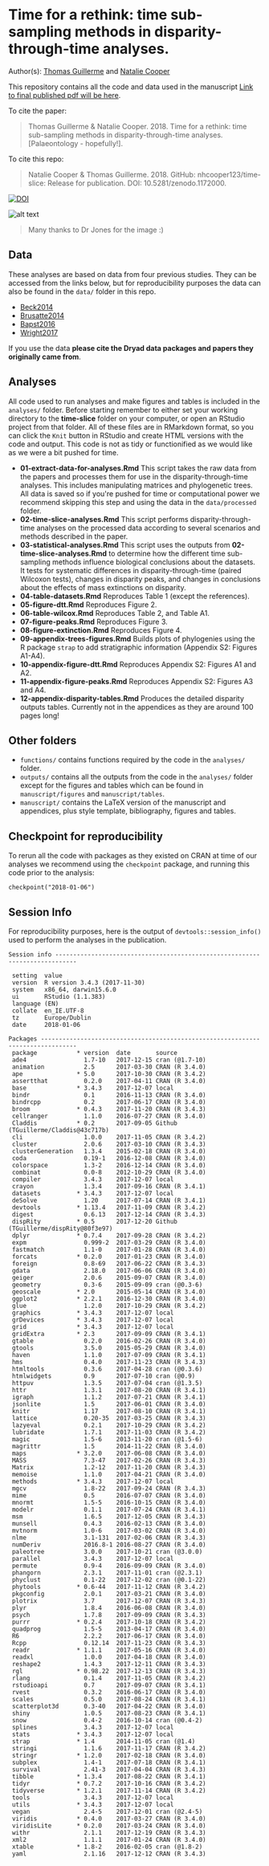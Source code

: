 # Time for a rethink: time sub-sampling methods in disparity-through-time analyses.
Author(s): [Thomas Guillerme](https://github/TGuillerme) and [Natalie Cooper](mailto:natalie.cooper.@nhm.ac.uk)  

This repository contains all the code and data used in the manuscript [Link to final published pdf will be here]().

To cite the paper: 
> Thomas Guillerme \& Natalie Cooper. 2018. Time for a rethink: time sub-sampling
methods in disparity-through-time analyses. [Palaeontology - hopefully!].

To cite this repo: 
> Natalie Cooper \& Thomas Guillerme. 2018. GitHub: nhcooper123/time-slice: Release for publication. DOI: 10.5281/zenodo.1172000.

[![DOI](https://zenodo.org/badge/102496441.svg)](https://zenodo.org/badge/latestdoi/102496441)

![alt text](https://github.com/nhcooper123/time-slice/raw/master/stratigraphiccake.png)

> Many thanks to Dr Jones for the image :)


## Data
These analyses are based on data from four previous studies. 
They can be accessed from the links below, but for reproducibility purposes the data can also be found in the `data/` folder in this repo.

* [Beck2014](http://rspb.royalsocietypublishing.org/content/281/1793/20141278)
* [Brusatte2014](http://datadryad.org/resource/doi:10.5061/dryad.84t75) 
* [Bapst2016](http://datadryad.org/resource/doi:10.5061/dryad.n2g80) 
* [Wright2017](http://datadryad.org/resource/doi:10.5061/dryad.6hb7j) 

If you use the data **please cite the Dryad data packages and papers they originally came from**.

## Analyses
All code used to run analyses and make figures and tables is included in the `analyses/` folder. Before starting remember to either set your working directory to the **time-slice** folder on your computer, or open an RStudio project from that folder. 
All of these files are in RMarkdown format, so you can click the `Knit` button in RStudio and create HTML versions with the code and output.
This code is not as tidy or functionified as we would like as we were a bit pushed for time.

* **01-extract-data-for-analyses.Rmd** This script takes the raw data from the papers and processes them for use in the disparity-through-time analyses. This includes manipulating matrices and phylogenetic trees. All data is saved so if you're pushed for time or computational power we recommend skipping this step and using the data in the `data/processed` folder.
* **02-time-slice-analyses.Rmd** This script performs disparity-through-time analyses on the processed data according to several scenarios and methods described in the paper.
* **03-statistical-analyses.Rmd** This script uses the outputs from **02-time-slice-analyses.Rmd** to determine how the different time sub-sampling methods influence biological conclusions about the datasets. It tests for systematic differences in disparity-through-time (paired Wilcoxon tests), changes in disparity peaks, and changes in conclusions about the effects of mass extinctions on disparity.
* **04-table-datasets.Rmd** Reproduces Table 1 (except the references).
* **05-figure-dtt.Rmd** Reproduces Figure 2.
* **06-table-wilcox.Rmd** Reproduces Table 2, and Table A1. 
* **07-figure-peaks.Rmd** Reproduces Figure 3.
* **08-figure-extinction.Rmd** Reproduces Figure 4.
* **09-appendix-trees-figures.Rmd** Builds plots of phylogenies using the R package `strap` to add stratigraphic information (Appendix S2: Figures A1-A4).
* **10-appendix-figure-dtt.Rmd** Reproduces Appendix S2: Figures A1 and A2.
* **11-appendix-figure-peaks.Rmd** Reproduces Appendix S2: Figures A3 and A4.
* **12-appendix-disparity-tables.Rmd** Produces the detailed disparity outputs tables. Currently not in the appendices as they are around 100 pages long!

## Other folders
* `functions/` contains functions required by the code in the `analyses/` folder.
* `outputs/` contains all the outputs from the code in the `analyses/` folder except for the figures and tables which can be found in `manuscript/figures` and `manuscript/tables`.
* `manuscript/` contains the LaTeX version of the manuscript and appendices, plus style template, bibliography, figures and tables.

## Checkpoint for reproducibility
To rerun all the code with packages as they existed on CRAN at time of our analyses we recommend using the `checkpoint` package, and running this code prior to the analysis:

```{r}
checkpoint("2018-01-06")
```

## Session Info
For reproducibility purposes, here is the output of `devtools::session_info()` used to perform the analyses in the publication.

	Session info ----------------------------------------------------------------------------

	 setting  value                       
	 version  R version 3.4.3 (2017-11-30)
	 system   x86_64, darwin15.6.0        
	 ui       RStudio (1.1.383)           
	 language (EN)                        
	 collate  en_IE.UTF-8                 
	 tz       Europe/Dublin               
	 date     2018-01-06                  

	Packages --------------------------------------------------------------------------------
	 package           * version  date       source                              
	 ade4                1.7-10   2017-12-15 cran (@1.7-10)                      
	 animation           2.5      2017-03-30 CRAN (R 3.4.0)                      
	 ape               * 5.0      2017-10-30 CRAN (R 3.4.2)                      
	 assertthat          0.2.0    2017-04-11 CRAN (R 3.4.0)                      
	 base              * 3.4.3    2017-12-07 local                               
	 bindr               0.1      2016-11-13 CRAN (R 3.4.0)                      
	 bindrcpp            0.2      2017-06-17 CRAN (R 3.4.0)                      
	 broom             * 0.4.3    2017-11-20 CRAN (R 3.4.3)                      
	 cellranger          1.1.0    2016-07-27 CRAN (R 3.4.0)                      
	 Claddis           * 0.2      2017-09-05 Github (TGuillerme/Claddis@43c717b) 
	 cli                 1.0.0    2017-11-05 CRAN (R 3.4.2)                      
	 cluster             2.0.6    2017-03-10 CRAN (R 3.4.3)                      
	 clusterGeneration   1.3.4    2015-02-18 CRAN (R 3.4.0)                      
	 coda                0.19-1   2016-12-08 CRAN (R 3.4.0)                      
	 colorspace          1.3-2    2016-12-14 CRAN (R 3.4.0)                      
	 combinat            0.0-8    2012-10-29 CRAN (R 3.4.0)                      
	 compiler            3.4.3    2017-12-07 local                               
	 crayon              1.3.4    2017-09-16 CRAN (R 3.4.1)                      
	 datasets          * 3.4.3    2017-12-07 local                               
	 deSolve             1.20     2017-07-14 CRAN (R 3.4.1)                      
	 devtools          * 1.13.4   2017-11-09 CRAN (R 3.4.2)                      
	 digest              0.6.13   2017-12-14 CRAN (R 3.4.3)                      
	 dispRity          * 0.5      2017-12-20 Github (TGuillerme/dispRity@80f3e97)
	 dplyr             * 0.7.4    2017-09-28 CRAN (R 3.4.2)                      
	 expm                0.999-2  2017-03-29 CRAN (R 3.4.0)                      
	 fastmatch           1.1-0    2017-01-28 CRAN (R 3.4.0)                      
	 forcats           * 0.2.0    2017-01-23 CRAN (R 3.4.0)                      
	 foreign             0.8-69   2017-06-22 CRAN (R 3.4.3)                      
	 gdata               2.18.0   2017-06-06 CRAN (R 3.4.0)                      
	 geiger              2.0.6    2015-09-07 CRAN (R 3.4.0)                      
	 geometry            0.3-6    2015-09-09 cran (@0.3-6)                       
	 geoscale          * 2.0      2015-05-14 CRAN (R 3.4.0)                      
	 ggplot2           * 2.2.1    2016-12-30 CRAN (R 3.4.0)                      
	 glue                1.2.0    2017-10-29 CRAN (R 3.4.2)                      
	 graphics          * 3.4.3    2017-12-07 local                               
	 grDevices         * 3.4.3    2017-12-07 local                               
	 grid              * 3.4.3    2017-12-07 local                               
	 gridExtra         * 2.3      2017-09-09 CRAN (R 3.4.1)                      
	 gtable              0.2.0    2016-02-26 CRAN (R 3.4.0)                      
	 gtools              3.5.0    2015-05-29 CRAN (R 3.4.0)                      
	 haven               1.1.0    2017-07-09 CRAN (R 3.4.1)                      
	 hms                 0.4.0    2017-11-23 CRAN (R 3.4.3)                      
	 htmltools           0.3.6    2017-04-28 cran (@0.3.6)                       
	 htmlwidgets         0.9      2017-07-10 cran (@0.9)                         
	 httpuv              1.3.5    2017-07-04 cran (@1.3.5)                       
	 httr                1.3.1    2017-08-20 CRAN (R 3.4.1)                      
	 igraph              1.1.2    2017-07-21 CRAN (R 3.4.1)                      
	 jsonlite            1.5      2017-06-01 CRAN (R 3.4.0)                      
	 knitr               1.17     2017-08-10 CRAN (R 3.4.1)                      
	 lattice             0.20-35  2017-03-25 CRAN (R 3.4.3)                      
	 lazyeval            0.2.1    2017-10-29 CRAN (R 3.4.2)                      
	 lubridate           1.7.1    2017-11-03 CRAN (R 3.4.2)                      
	 magic               1.5-6    2013-11-20 cran (@1.5-6)                       
	 magrittr            1.5      2014-11-22 CRAN (R 3.4.0)                      
	 maps              * 3.2.0    2017-06-08 CRAN (R 3.4.0)                      
	 MASS                7.3-47   2017-02-26 CRAN (R 3.4.3)                      
	 Matrix              1.2-12   2017-11-20 CRAN (R 3.4.3)                      
	 memoise             1.1.0    2017-04-21 CRAN (R 3.4.0)                      
	 methods           * 3.4.3    2017-12-07 local                               
	 mgcv                1.8-22   2017-09-24 CRAN (R 3.4.3)                      
	 mime                0.5      2016-07-07 CRAN (R 3.4.0)                      
	 mnormt              1.5-5    2016-10-15 CRAN (R 3.4.0)                      
	 modelr              0.1.1    2017-07-24 CRAN (R 3.4.1)                      
	 msm                 1.6.5    2017-12-05 CRAN (R 3.4.3)                      
	 munsell             0.4.3    2016-02-13 CRAN (R 3.4.0)                      
	 mvtnorm             1.0-6    2017-03-02 CRAN (R 3.4.0)                      
	 nlme                3.1-131  2017-02-06 CRAN (R 3.4.3)                      
	 numDeriv            2016.8-1 2016-08-27 CRAN (R 3.4.0)                      
	 paleotree           3.0.0    2017-10-21 cran (@3.0.0)                       
	 parallel            3.4.3    2017-12-07 local                               
	 permute             0.9-4    2016-09-09 CRAN (R 3.4.0)                      
	 phangorn            2.3.1    2017-11-01 cran (@2.3.1)                       
	 phyclust            0.1-22   2017-12-02 cran (@0.1-22)                      
	 phytools          * 0.6-44   2017-11-12 CRAN (R 3.4.2)                      
	 pkgconfig           2.0.1    2017-03-21 CRAN (R 3.4.0)                      
	 plotrix             3.7      2017-12-07 CRAN (R 3.4.3)                      
	 plyr                1.8.4    2016-06-08 CRAN (R 3.4.0)                      
	 psych               1.7.8    2017-09-09 CRAN (R 3.4.3)                      
	 purrr             * 0.2.4    2017-10-18 CRAN (R 3.4.2)                      
	 quadprog            1.5-5    2013-04-17 CRAN (R 3.4.0)                      
	 R6                  2.2.2    2017-06-17 CRAN (R 3.4.0)                      
	 Rcpp                0.12.14  2017-11-23 CRAN (R 3.4.3)                      
	 readr             * 1.1.1    2017-05-16 CRAN (R 3.4.0)                      
	 readxl              1.0.0    2017-04-18 CRAN (R 3.4.0)                      
	 reshape2            1.4.3    2017-12-11 CRAN (R 3.4.3)                      
	 rgl               * 0.98.22  2017-12-13 CRAN (R 3.4.3)                      
	 rlang               0.1.4    2017-11-05 CRAN (R 3.4.2)                      
	 rstudioapi          0.7      2017-09-07 CRAN (R 3.4.1)                      
	 rvest               0.3.2    2016-06-17 CRAN (R 3.4.0)                      
	 scales              0.5.0    2017-08-24 CRAN (R 3.4.1)                      
	 scatterplot3d       0.3-40   2017-04-22 CRAN (R 3.4.0)                      
	 shiny               1.0.5    2017-08-23 CRAN (R 3.4.1)                      
	 snow                0.4-2    2016-10-14 cran (@0.4-2)                       
	 splines             3.4.3    2017-12-07 local                               
	 stats             * 3.4.3    2017-12-07 local                               
	 strap             * 1.4      2014-11-05 cran (@1.4)                         
	 stringi             1.1.6    2017-11-17 CRAN (R 3.4.2)                      
	 stringr           * 1.2.0    2017-02-18 CRAN (R 3.4.0)                      
	 subplex             1.4-1    2017-07-18 CRAN (R 3.4.1)                      
	 survival            2.41-3   2017-04-04 CRAN (R 3.4.3)                      
	 tibble            * 1.3.4    2017-08-22 CRAN (R 3.4.1)                      
	 tidyr             * 0.7.2    2017-10-16 CRAN (R 3.4.2)                      
	 tidyverse         * 1.2.1    2017-11-14 CRAN (R 3.4.2)                      
	 tools               3.4.3    2017-12-07 local                               
	 utils             * 3.4.3    2017-12-07 local                               
	 vegan               2.4-5    2017-12-01 cran (@2.4-5) 
	 viridis           * 0.4.0    2017-03-27 CRAN (R 3.4.0)                      
     viridisLite       * 0.2.0    2017-03-24 CRAN (R 3.4.0)                       
	 withr               2.1.1    2017-12-19 CRAN (R 3.4.3)                      
	 xml2                1.1.1    2017-01-24 CRAN (R 3.4.0)                      
	 xtable            * 1.8-2    2016-02-05 cran (@1.8-2)                       
	 yaml                2.1.16   2017-12-12 CRAN (R 3.4.3) 